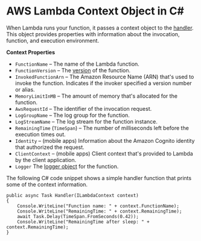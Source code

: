 # AWS Lambda Context Object in C\#<a name="dotnet-context-object"></a>

When Lambda runs your function, it passes a context object to the [handler](dotnet-programming-model-handler-types.md)\. This object provides properties with information about the invocation, function, and execution environment\.

**Context Properties**
+ `FunctionName` – The name of the Lambda function\.
+ `FunctionVersion` – The [version](configuration-versions.md) of the function\.
+ `InvokedFunctionArn` – The Amazon Resource Name \(ARN\) that's used to invoke the function\. Indicates if the invoker specified a version number or alias\.
+ `MemoryLimitInMB` – The amount of memory that's allocated for the function\.
+ `AwsRequestId` – The identifier of the invocation request\.
+ `LogGroupName` – The log group for the function\.
+ `LogStreamName` – The log stream for the function instance\.
+ `RemainingTime` \(`TimeSpan`\) – The number of milliseconds left before the execution times out\.
+ `Identity` – \(mobile apps\) Information about the Amazon Cognito identity that authorized the request\.
+ `ClientContext` – \(mobile apps\) Client context that's provided to Lambda by the client application\.
+ `Logger` The [logger object](dotnet-logging.md) for the function\.

 The following C\# code snippet shows a simple handler function that prints some of the context information\. 

```
public async Task Handler(ILambdaContext context)
{
    Console.WriteLine("Function name: " + context.FunctionName);
    Console.WriteLine("RemainingTime: " + context.RemainingTime);
    await Task.Delay(TimeSpan.FromSeconds(0.42));
    Console.WriteLine("RemainingTime after sleep: " + context.RemainingTime);
}
```